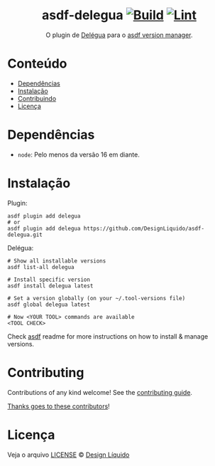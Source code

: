 <div align="center">

# asdf-delegua [![Build](https://github.com/DesignLiquido/asdf-delegua/actions/workflows/build.yml/badge.svg)](https://github.com/DesignLiquido/asdf-delegua/actions/workflows/build.yml) [![Lint](https://github.com/DesignLiquido/asdf-delegua/actions/workflows/lint.yml/badge.svg)](https://github.com/DesignLiquido/asdf-delegua/actions/workflows/lint.yml)

O plugin de [Delégua](https://github.com/DesignLiquido/delegua) para o [asdf version manager](https://asdf-vm.com).

</div>

# Conteúdo

- [Dependências](#dependências)
- [Instalação](#instalação)
- [Contribuindo](#contribuindo)
- [Licença](#licença)

# Dependências

- `node`: Pelo menos da versão 16 em diante.

# Instalação

Plugin:

```shell
asdf plugin add delegua
# or
asdf plugin add delegua https://github.com/DesignLiquido/asdf-delegua.git
```

Delégua:

```shell
# Show all installable versions
asdf list-all delegua

# Install specific version
asdf install delegua latest

# Set a version globally (on your ~/.tool-versions file)
asdf global delegua latest

# Now <YOUR TOOL> commands are available
<TOOL CHECK>
```

Check [asdf](https://github.com/asdf-vm/asdf) readme for more instructions on how to
install & manage versions.

# Contributing

Contributions of any kind welcome! See the [contributing guide](contributing.md).

[Thanks goes to these contributors](https://github.com/DesignLiquido/asdf-delegua/graphs/contributors)!

# Licença

Veja o arquivo [LICENSE](LICENSE) © [Design Líquido](https://github.com/DesignLiquido/)
